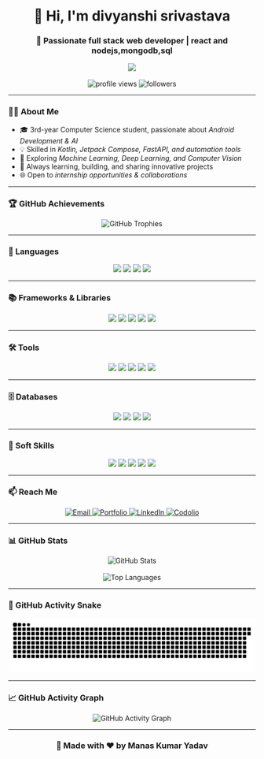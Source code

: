<h1 align="center">👋 Hi, I'm divyanshi srivastava</h1>
<h3 align="center">🚀 Passionate full stack web developer | react and nodejs,mongodb,sql</h3>

<div align="center">
  <img src="https://readme-typing-svg.herokuapp.com?color=6A5ACD&size=24&center=true&vCenter=true&width=600&lines=Welcome+to+my+GitHub!;Android+Development+with+Kotlin;FastAPI+%7C+ML+Integration+%7C+Automation;Let’s+build+something+awesome+🚀" />
</div>

<p align="center">
  <img src="https://komarev.com/ghpvc/?username=rookiecoder910&label=Profile%20Views&color=blueviolet&style=for-the-badge" alt="profile views"/>
  <img src="https://img.shields.io/github/followers/rookiecoder910?label=Followers&style=for-the-badge&color=brightgreen" alt="followers"/>
</p>

---

### 👨‍💻 About Me
- 🎓 3rd-year Computer Science student, passionate about *Android Development & AI*  
- 💡 Skilled in *Kotlin, Jetpack Compose, FastAPI, and automation tools*  
- 🤖 Exploring *Machine Learning, Deep Learning, and Computer Vision*  
- 🚀 Always learning, building, and sharing innovative projects  
- 🌐 Open to *internship opportunities & collaborations*  

---

### 🏆 GitHub Achievements
<div align="center">
  <img src="https://github-profile-trophy.vercel.app/?username=rookiecoder910&theme=radical&no-frame=true&row=1&column=6" alt="GitHub Trophies"/>
</div>

---

### 🚀 Languages
<div align="center">
  <img src="https://img.shields.io/badge/Kotlin-%230095D5.svg?style=for-the-badge&logo=kotlin&logoColor=white"/>
  <img src="https://img.shields.io/badge/Java-%23ED8B00.svg?style=for-the-badge&logo=java&logoColor=white"/>
  <img src="https://img.shields.io/badge/C++-%2300599C.svg?style=for-the-badge&logo=c%2B%2B&logoColor=white"/>
  <img src="https://img.shields.io/badge/Python-%233776AB.svg?style=for-the-badge&logo=python&logoColor=white"/>
</div>

---

### 📚 Frameworks & Libraries
<div align="center">
  <img src="https://img.shields.io/badge/Android-%233DDC84.svg?style=for-the-badge&logo=android&logoColor=white"/>
  <img src="https://img.shields.io/badge/Jetpack%20Compose-4285F4?style=for-the-badge&logo=jetpackcompose&logoColor=white"/>
  <img src="https://img.shields.io/badge/FastAPI-009688?style=for-the-badge&logo=fastapi&logoColor=white"/>
  <img src="https://img.shields.io/badge/TensorFlow-FF6F00?style=for-the-badge&logo=tensorflow&logoColor=white"/>
  <img src="https://img.shields.io/badge/OpenAI-412991?style=for-the-badge&logo=openai&logoColor=white"/>
</div>

---

### 🛠 Tools
<div align="center">
  <img src="https://img.shields.io/badge/Android%20Studio-3DDC84?style=for-the-badge&logo=androidstudio&logoColor=white"/>
  <img src="https://img.shields.io/badge/Docker-%232496ED.svg?style=for-the-badge&logo=docker&logoColor=white"/>
  <img src="https://img.shields.io/badge/Git-%23F05032.svg?style=for-the-badge&logo=git&logoColor=white"/>
  <img src="https://img.shields.io/badge/GitHub-%23121011.svg?style=for-the-badge&logo=github&logoColor=white"/>
  <img src="https://img.shields.io/badge/N8N-%23EF6C00.svg?style=for-the-badge&logo=n8n&logoColor=white"/>
</div>

---

### 🗄 Databases
<div align="center">
  <img src="https://img.shields.io/badge/SQLite-003B57?style=for-the-badge&logo=sqlite&logoColor=white"/>
  <img src="https://img.shields.io/badge/PostgreSQL-316192?style=for-the-badge&logo=postgresql&logoColor=white"/>
  <img src="https://img.shields.io/badge/SQL-336791?style=for-the-badge&logo=database&logoColor=white"/>
  <img src="https://img.shields.io/badge/MongoDB-47A248?style=for-the-badge&logo=mongodb&logoColor=white"/>
</div>

---

### 🧠 Soft Skills
<div align="center">
  <img src="https://img.shields.io/badge/Problem%20Solving-ff69b4?style=for-the-badge"/>
  <img src="https://img.shields.io/badge/Teamwork-008080?style=for-the-badge"/>
  <img src="https://img.shields.io/badge/Adaptability-f39c12?style=for-the-badge"/>
  <img src="https://img.shields.io/badge/Quick%20Learner-9b59b6?style=for-the-badge"/>
  <img src="https://img.shields.io/badge/Communication-2ecc71?style=for-the-badge"/>
</div>

---

### 📫 Reach Me
<div align="center">
  <a href="mailto:manasydv123@gmail.com" target="_blank">
    <img src="https://img.shields.io/badge/Gmail-D14836?style=for-the-badge&logo=gmail&logoColor=white" alt="Email"/>
  </a>
  <a href="https://rookiecoder910.github.io" target="_blank">
    <img src="https://img.shields.io/badge/Portfolio-000000?style=for-the-badge&logo=vercel&logoColor=white" alt="Portfolio"/>
  </a>
  <a href="https://www.linkedin.com/in/manas-kumar-yadav-26013a287/" target="_blank">
    <img src="https://img.shields.io/badge/LinkedIn-0077B5?style=for-the-badge&logo=linkedin&logoColor=white" alt="LinkedIn"/>
  </a>
  <a href="https://codolio.com/profile/asta_coder1202" target="_blank">
    <img src="https://img.shields.io/badge/Codolio-6f42c1?style=for-the-badge&logo=codio&logoColor=white" alt="Codolio"/>
  </a>
</div>

---

### 📊 GitHub Stats
<div align="center">
  <img src="https://github-readme-stats.vercel.app/api?username=rookiecoder910&show_icons=true&theme=radical&count_private=true&include_all_commits=true&hide_title=true" alt="GitHub Stats"/>
  <br/><br/>
  <img src="https://github-readme-stats.vercel.app/api/top-langs/?username=rookiecoder910&layout=compact&theme=radical&hide_title=true" alt="Top Languages"/>
</div>

---

### 🐍 GitHub Activity Snake
<div align="center">
  <img src="https://github.com/rookiecoder910/snk/blob/output/github-contribution-grid-snake.svg" alt="GitHub Snake Animation"/>
</div>

---

### 📈 GitHub Activity Graph
<div align="center">
  <img src="https://github-readme-activity-graph.vercel.app/graph?username=rookiecoder910&theme=github_dark&hide_border=true&area=true&color=6A5ACD" alt="GitHub Activity Graph"/>
</div>

---

<div align="center">
  <h3>🌱 Made with ❤ by Manas Kumar Yadav</h3>
</div>
